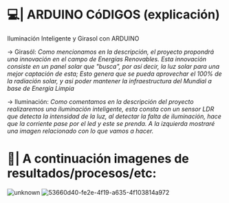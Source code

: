 # 💻| ARDUINO CóDIGOS (explicación)

Iluminación Inteligente y Girasol con ARDUINO

→ Girasól: *Como mencionamos en la descripción, el proyecto propondrá una innovación en el campo de Energías Renovables. Esta innovación consiste en un panel solar que "busca", por así decir, la luz solar para una mejor captación de esta; Esto genera que se pueda aprovechar el 100% de la radiación solar, y asi poder mantener la infraestructura del Mundial a base de Energía Limpia*


→ Iluminación: *Como comentamos en la descripción del proyecto realizaremos una iluminación inteligente, esta consta con un sensor LDR que detecta la intensidad de la luz, al detectar la falta de iluminación, hace que la corriente pase por el led y este se prenda. A la izquierda mostraré una imagen relacionado con lo que vamos a hacer.*


# 🧃| A continuación imagenes de resultados/procesos/etc:

![unknown](https://user-images.githubusercontent.com/77803165/204405743-3443e3aa-8723-4981-88d5-b9d4890cf562.png)
![53660d40-fe2e-4f19-a635-4f103814a972](https://user-images.githubusercontent.com/77803165/204406282-0274090f-4fbc-46a5-a8a4-bdfa3ce0e71d.jpg)

